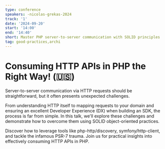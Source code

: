 ```yaml
---
type: conference
speakers: -nicolas-grekas-2024
track: '1'
date: '2024-09-20'
start: '14:00'
end: '14:40'
short: Master PHP server-to-server communication with SOLID principles and key tools.
tag: good-practices,archi
---
```


# Consuming HTTP APIs in PHP the Right Way! (🇺🇸)

Server-to-server communication via HTTP requests should be straightforward, but it often presents unexpected challenges.

From understanding HTTP itself to mapping requests to your domain and ensuring an excellent Developer Experience (DX) when building an SDK, the process is far from simple. In this talk, we'll explore these challenges and demonstrate how to overcome them using SOLID object-oriented practices.

Discover how to leverage tools like php-http/discovery, symfony/http-client, and tackle the infamous PSR-7 trauma. Join us for practical insights into effectively consuming HTTP APIs in PHP.
